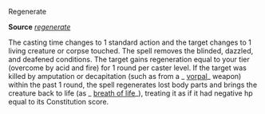 Regenerate

**Source** [_regenerate_](spells/regenerate#_regenerate)

The casting time changes to 1 standard action and the target changes to 1 living creature or corpse touched. The spell removes the blinded, dazzled, and deafened conditions. The target gains regeneration equal to your tier (overcome by acid and fire) for 1 round per caster level. If the target was killed by amputation or decapitation (such as from a _ [vorpal](magicItems/weapons#_vorpal)_ weapon) within the past 1 round, the spell regenerates lost body parts and brings the creature back to life (as _ [breath of life](spells/breathOfLife#_breath-of-life)_), treating it as if it had negative hp equal to its Constitution score.

